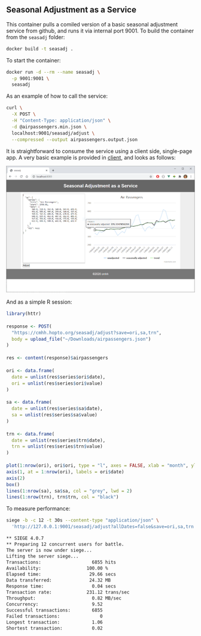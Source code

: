 ## Seasonal Adjustment as a Service

This container pulls a comiled version of a basic seasonal adjustment service from github, and runs it via internal port 9001.  To build the container from the `seasadj` folder:

```bash
docker build -t seasadj .
```

To start the container:

```bash
docker run -d --rm --name seasadj \
  -p 9001:9001 \
  seasadj
```

As an example of how to call the service:

```bash
curl \
  -X POST \
  -H "Content-Type: application/json" \
  -d @airpassengers.min.json \
  localhost:9001/seasadj/adjust \
  --compressed --output airpassengers.output.json
```

It is straightforward to consume the service using a client side, single-page app.  A very basic example is provided in [client](./client), and looks as follows:

![](img/seasadjclient.png)

And as a simple R session:

```R
library(httr)

response <- POST(
  "https://cmhh.hopto.org/seasadj/adjust?save=ori,sa,trn", 
  body = upload_file("~/Downloads/airpassengers.json")
)

res <- content(response)$airpassengers

ori <- data.frame(
  date = unlist(res$series$ori$date),
  ori = unlist(res$series$ori$value)
)

sa <- data.frame(
  date = unlist(res$series$sa$date),
  sa = unlist(res$series$sa$value)
)

trn <- data.frame(
  date = unlist(res$series$trn$date),
  trn = unlist(res$series$trn$value)
)

plot(1:nrow(ori), ori$ori, type = "l", axes = FALSE, xlab = "month", ylab = "number", lty = 3, col = "grey")
axis(1, at = 1:nrow(ori), labels = ori$date)
axis(2)
box()
lines(1:nrow(sa), sa$sa, col = "grey", lwd = 2)
lines(1:nrow(trn), trn$trn, col = "black")
```

To measure performance:

```bash
siege -b -c 12 -t 30s --content-type "application/json" \
  'http://127.0.0.1:9001/seasadj/adjust?allDates=false&save=ori,sa,trn POST < airpassengers.min.json' 
```
```as.is
** SIEGE 4.0.7
** Preparing 12 concurrent users for battle.
The server is now under siege...
Lifting the server siege...
Transactions:                   6855 hits
Availability:                 100.00 %
Elapsed time:                  29.66 secs
Data transferred:              24.32 MB
Response time:                  0.04 secs
Transaction rate:             231.12 trans/sec
Throughput:                     0.82 MB/sec
Concurrency:                    9.52
Successful transactions:        6855
Failed transactions:               0
Longest transaction:            1.06
Shortest transaction:           0.02
```